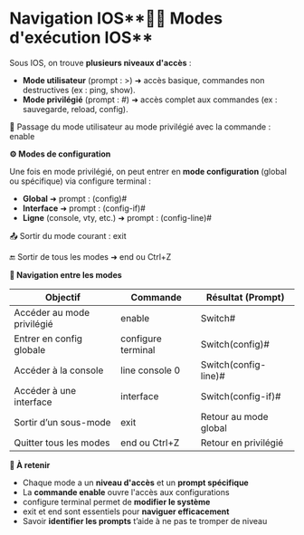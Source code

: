 # Navigation IOS**🧑‍💻 Modes d'exécution IOS**

Sous IOS, on trouve **plusieurs niveaux d'accès** :

- **Mode utilisateur** (prompt : >) ➜ accès basique, commandes non destructives (ex : ping, show).
- **Mode privilégié** (prompt : #) ➜ accès complet aux commandes (ex : sauvegarde, reload, config).

🔁 Passage du mode utilisateur au mode privilégié avec la commande : enable



**⚙️ Modes de configuration**

Une fois en mode privilégié, on peut entrer en **mode configuration** (global ou spécifique) via configure terminal :

- **Global** ➜ prompt : (config)#
- **Interface** ➜ prompt : (config-if)#
- **Ligne** (console, vty, etc.) ➜ prompt : (config-line)#

📤 Sortir du mode courant : exit

🔚 Sortir de tous les modes ➜ end ou Ctrl+Z



**🧭 Navigation entre les modes**

| **Objectif**               | **Commande**       | **Résultat (Prompt)** |
|----------------------------|--------------------|-----------------------|
| Accéder au mode privilégié | enable             | Switch#               |
| Entrer en config globale   | configure terminal | Switch(config)#       |
| Accéder à la console       | line console 0     | Switch(config-line)#  |
| Accéder à une interface    | interface <nom>  | Switch(config-if)#    |
| Sortir d’un sous-mode      | exit               | Retour au mode global |
| Quitter tous les modes     | end ou Ctrl+Z      | Retour en privilégié  |



**🧃 À retenir**

- Chaque mode a un **niveau d'accès** et un **prompt spécifique**
- La **commande enable** ouvre l'accès aux configurations
- configure terminal permet de **modifier le système**
- exit et end sont essentiels pour **naviguer efficacement**
- Savoir **identifier les prompts** t’aide à ne pas te tromper de niveau
